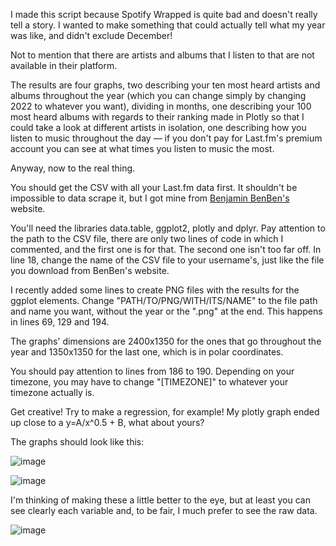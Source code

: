 <p>I made this script because Spotify Wrapped is quite bad and doesn't really tell a story. I wanted to make something that could actually tell what my year was like, and didn't exclude December!<p>

<p>Not to mention that there are artists and albums that I listen to that are not available in their platform.</p>

<p>The results are four graphs, two describing your ten most heard artists and albums throughout the year (which you can change simply by changing 2022 to whatever you want), dividing in months, one describing your 100 most heard albums with regards to their ranking made in Plotly so that I could take a look at different artists in isolation, one describing how you listen to music throughout the day &#8212 if you don't pay for Last.fm's premium account you can see at what times you listen to music the most.</p>

<p>Anyway, now to the real thing.</p>

<p>You should get the CSV with all your Last.fm data first. It shouldn't be impossible to data scrape it, but I got mine from <a href="https://benjaminbenben.com/lastfm-to-csv/">Benjamin BenBen's</a> website.</p>

</p>You'll need the libraries data.table, ggplot2, plotly and dplyr. Pay attention to the path to the CSV file, there are only two lines of code in which I commented, and the first one is for that. The second one isn't too far off. In line 18, change the name of the CSV file to your username's, just like the file you download from BenBen's website.</p>

<p>I recently added some lines to create PNG files with the results for the ggplot elements. Change "PATH/TO/PNG/WITH/ITS/NAME" to the file path and name you want, without the year or the ".png" at the end. This happens in lines 69, 129 and 194.</p>

<p>The graphs' dimensions are 2400x1350 for the ones that go throughout the year and 1350x1350 for the last one, which is in polar coordinates.</p>

<p>You should pay attention to lines from 186 to 190. Depending on your timezone, you may have to change "[TIMEZONE]" to whatever your timezone actually is.</p>

<p>Get creative! Try to make a regression, for example! My plotly graph ended up close to a y=A/x^0.5 + B, what about yours?</p>

The graphs should look like this:

![image](https://github.com/edramoscm/lastfm-graphs/assets/67239361/5846fb31-c8bf-48cf-9ea4-b8016c6107db)

![image](https://github.com/edramoscm/lastfm-graphs/assets/67239361/dd09cc6f-18e7-4ebe-8837-b56d5af8289d)

I'm thinking of making these a little better to the eye, but at least you can see clearly each variable and, to be fair, I much prefer to see the raw data.

![image](https://github.com/edramoscm/lastfm-graphs/assets/67239361/f478a193-f52d-48ec-986b-1cd2be97f719)
